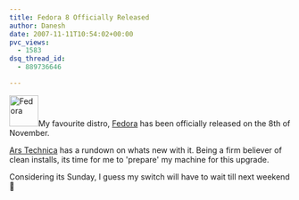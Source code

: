 ```yaml
---
title: Fedora 8 Officially Released
author: Danesh
date: 2007-11-11T10:54:02+00:00
pvc_views:
  - 1583
dsq_thread_id:
  - 889736646

---
```

<img loading="lazy" src="http://img223.imageshack.us/img223/2623/fedoralogoup3.png" alt="Fedora" height="56" width="52" />My favourite distro, [Fedora][1] has been officially released on the 8th of November.

[Ars Technica][2] has a rundown on whats new with it. Being a firm believer of clean installs, its time for me to 'prepare' my machine for this upgrade.

Considering its Sunday, I guess my switch will have to wait till next weekend 🙁

 [1]: http://fedoraproject.org/
 [2]: http://arstechnica.com/news.ars/post/20071108-an-old-hat-with-new-tricks-fedora-8-officially-released.html